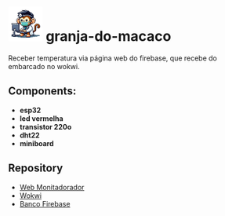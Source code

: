 # <img src="imagens/macaco-cirugiao-umsimples.png" width="70px"> granja-do-macaco 
Receber temperatura via página web do firebase, que recebe do embarcado no wokwi.
## Components:
- **esp32**
- **led vermelha**
- **transistor 220o**
- **dht22**
- **miniboard**
## Repository
- [Web Monitadorador](https://umsimplesrodrigo.github.io/dht22-macaco/)
- [Wokwi](https://wokwi.com/projects/425804100764032001)
- [Banco Firebase](https://wokwi.com/projects/425148074290018305)
